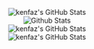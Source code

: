 
<div align="center"> 
<img src="https://streak-stats.demolab.com?user=kenfaz&theme=gotham&hide_border=true" alt="kenfaz's GitHub Stats" /><br>
</div>
<div align="center">
  <img src="https://metrics.lecoq.io/kenfaz?template=classic&isocalendar=1&activity=1&achievements=1&steam=1&music=1&base=header%2C%20activity%2C%20community%2C%20repositories%2C%20metadata&base.indepth=false&base.hireable=false&base.skip=false&isocalendar=false&isocalendar.duration=full-year&achievements=false&achievements.threshold=C&achievements.secrets=true&achievements.display=detailed&achievements.limit=0&activity=false&activity.limit=5&activity.load=300&activity.days=14&activity.visibility=all&activity.timestamps=false&activity.filter=all&music=false&music.provider=spotify&music.user=0xd4c&music.mode=playlist&music.playlist=https%3A%2F%2Fopen.spotify.com%2Fplaylist%2F28XHQNff5m2R7v9XX2s5E5%3Fsi%3D3a27ada5a61e4d4e&music.limit=4&music.played.at=false&music.time.range=short&music.top.type=tracks&steam=false&steam.sections=player%2C%20most-played%2C%20recently-played&steam.user=https%3A%2F%2Fsteamcommunity.com%2Fid%2F0xd4c%2F&steam.games.limit=1&steam.recent.games.limit=1&steam.achievements.limit=2&steam.playtime.threshold=2&config.timezone=Asia%2FShanghai" alt="Github Stats" /><br>
</div>

<div align="center">
<img src="https://github-readme-stats.vercel.app/api?username=kenfaz&theme=gotham&show_icons=true&hide_border=true&count_private=true" alt="kenfaz's GitHub Stats" /><br>
<img src="https://github-readme-stats.vercel.app/api/top-langs/?username=kenfaz&theme=gotham&show_icons=true&hide_border=true&layout=compact" alt="kenfaz's GitHub Stats" />
  </div>



